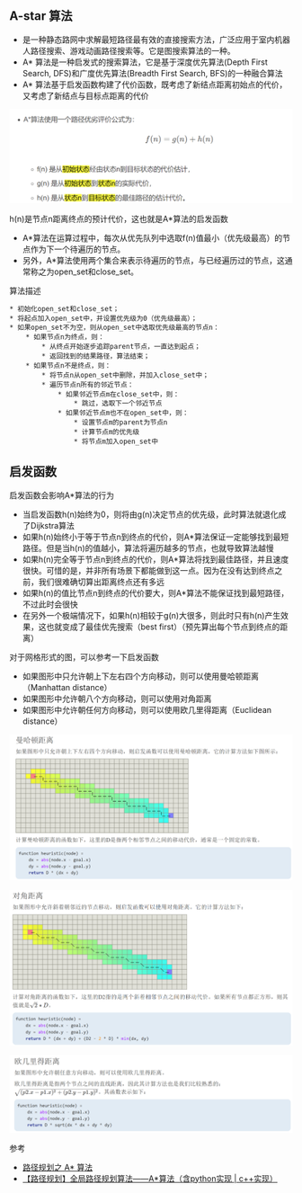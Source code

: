 
## A-star 算法

- 是一种静态路网中求解最短路径最有效的直接搜索方法，广泛应用于室内机器人路径搜索、游戏动画路径搜索等。它是图搜索算法的一种。
- A* 算法是一种启发式的搜索算法，它是基于深度优先算法(Depth First Search, DFS)和广度优先算法(Breadth First Search, BFS)的一种融合算法
- A* 算法基于启发函数构建了代价函数，既考虑了新结点距离初始点的代价，又考虑了新结点与目标点距离的代价

![](./img/a_star/img1.png)

h(n)是节点n距离终点的预计代价，这也就是A*算法的启发函数

- A*算法在运算过程中，每次从优先队列中选取f(n)值最小（优先级最高）的节点作为下一个待遍历的节点。
- 另外，A*算法使用两个集合来表示待遍历的节点，与已经遍历过的节点，这通常称之为open_set和close_set。

算法描述

```txt
* 初始化open_set和close_set；
* 将起点加入open_set中，并设置优先级为0（优先级最高）；
* 如果open_set不为空，则从open_set中选取优先级最高的节点n：
    * 如果节点n为终点，则：
        * 从终点开始逐步追踪parent节点，一直达到起点；
        * 返回找到的结果路径，算法结束；
    * 如果节点n不是终点，则：
        * 将节点n从open_set中删除，并加入close_set中；
        * 遍历节点n所有的邻近节点：
            * 如果邻近节点m在close_set中，则：
                * 跳过，选取下一个邻近节点
            * 如果邻近节点m也不在open_set中，则：
                * 设置节点m的parent为节点n
                * 计算节点m的优先级
                * 将节点m加入open_set中
```

## 启发函数

启发函数会影响A*算法的行为

- 当启发函数h(n)始终为0，则将由g(n)决定节点的优先级，此时算法就退化成了Dijkstra算法
- 如果h(n)始终小于等于节点n到终点的代价，则A*算法保证一定能够找到最短路径。但是当h(n)的值越小，算法将遍历越多的节点，也就导致算法越慢
- 如果h(n)完全等于节点n到终点的代价，则A*算法将找到最佳路径，并且速度很快。可惜的是，并非所有场景下都能做到这一点。因为在没有达到终点之前，我们很难确切算出距离终点还有多远
- 如果h(n)的值比节点n到终点的代价要大，则A*算法不能保证找到最短路径，不过此时会很快
- 在另外一个极端情况下，如果h(n)相较于g(n)大很多，则此时只有h(n)产生效果，这也就变成了最佳优先搜索（best first）（预先算出每个节点到终点的距离）

对于网格形式的图，可以参考一下启发函数

- 如果图形中只允许朝上下左右四个方向移动，则可以使用曼哈顿距离（Manhattan distance）
- 如果图形中允许朝八个方向移动，则可以使用对角距离
- 如果图形中允许朝任何方向移动，则可以使用欧几里得距离（Euclidean distance）

![](./img/a_star/img2.png)

![](./img/a_star/img3.png)

![](./img/a_star/img4.png)

参考

- [路径规划之 A* 算法](https://paul.pub/a-star-algorithm/#id-%E7%AE%97%E6%B3%95%E4%BB%8B%E7%BB%8D)
- [【路径规划】全局路径规划算法——A*算法（含python实现 | c++实现）](https://blog.csdn.net/weixin_42301220/article/details/125140910)
